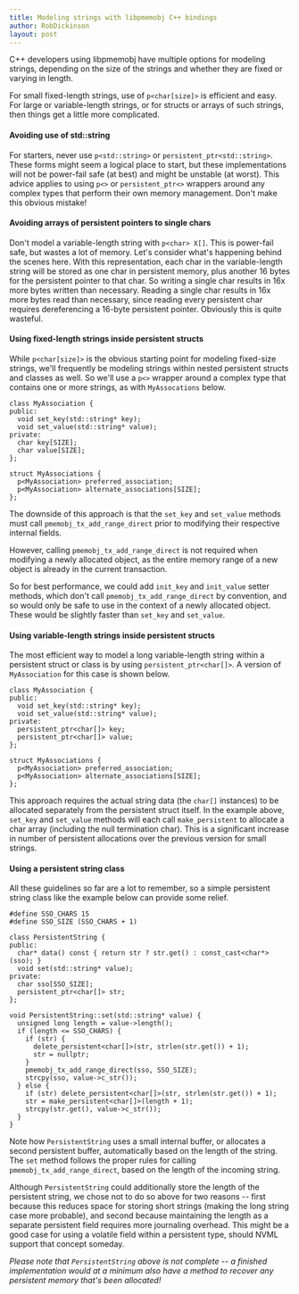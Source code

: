 ```yaml
---
title: Modeling strings with libpmemobj C++ bindings
author: RobDickinson
layout: post
---
```


C++ developers using libpmemobj have multiple options for modeling strings,
depending on the size of the strings and whether they are fixed or varying
in length.

For small fixed-length strings, use of `p<char[size]>` is efficient and easy.
For large or variable-length strings, or for structs or arrays of such
strings, then things get a little more complicated.

#### Avoiding use of std::string

For starters, never use `p<std::string>` or `persistent_ptr<std::string>`.
These forms might seem a logical place to start, but these implementations
will not be power-fail safe (at best) and might be unstable (at worst).
This advice applies to using `p<>` or `persistent_ptr<>` wrappers around
any complex types that perform their own memory management.
Don't make this obvious mistake!

#### Avoiding arrays of persistent pointers to single chars

Don't model a variable-length string with `p<char> X[]`. This is power-fail
safe, but wastes a lot of memory. Let's consider what's happening behind the
scenes here. With this representation, each char in the variable-length
string will be stored as one char in persistent memory, plus another 16 bytes
for the persistent pointer to that char. So writing a single char results in
16x more bytes written than necessary. Reading a single char results in 16x
more bytes read than necessary, since reading every persistent char requires
dereferencing a 16-byte persistent pointer. Obviously this is quite wasteful.

#### Using fixed-length strings inside persistent structs

While `p<char[size]>` is the obvious starting point for modeling fixed-size
strings, we'll frequently be modeling strings within nested persistent
structs and classes as well. So we'll use a `p<>` wrapper around a complex
type that contains one or more strings, as with `MyAssocations` below.

```
class MyAssociation {
public:
  void set_key(std::string* key);
  void set_value(std::string* value);
private:
  char key[SIZE];
  char value[SIZE];
};

struct MyAssociations {
  p<MyAssociation> preferred_association;
  p<MyAssociation> alternate_associations[SIZE];
};
```

The downside of this approach is that the `set_key` and `set_value` methods
must call `pmemobj_tx_add_range_direct` prior to modifying their respective
internal fields.

However, calling `pmemobj_tx_add_range_direct` is not required
when modifying a newly allocated object, as the entire memory range of a new
object is already in the current transaction.

So for best performance, we could add `init_key` and `init_value` setter
methods, which don't call `pmemobj_tx_add_range_direct` by convention, and so
would only be safe to use in the context of a newly allocated object. These
would be slightly faster than `set_key` and `set_value`.

#### Using variable-length strings inside persistent structs

The most efficient way to model a long variable-length string within a
persistent struct or class is by using `persistent_ptr<char[]>`.
A version of `MyAssociation` for this case is shown below.

```
class MyAssociation {
public:
  void set_key(std::string* key);
  void set_value(std::string* value);
private:
  persistent_ptr<char[]> key;
  persistent_ptr<char[]> value;
};

struct MyAssociations {
  p<MyAssociation> preferred_association;
  p<MyAssociation> alternate_associations[SIZE];
};
```

This approach requires the actual string data (the `char[]` instances) to be
allocated separately from the persistent struct itself. In the example above,
`set_key` and `set_value` methods will each call `make_persistent` to
allocate a char array (including the null termination char). This is a
significant increase in number of persistent allocations over the previous
version for small strings.

#### Using a persistent string class

All these guidelines so far are a lot to remember, so a simple persistent
string class like the example below can provide some relief.

```
#define SSO_CHARS 15
#define SSO_SIZE (SSO_CHARS + 1)

class PersistentString {
public:
  char* data() const { return str ? str.get() : const_cast<char*>(sso); }
  void set(std::string* value);
private:
  char sso[SSO_SIZE];
  persistent_ptr<char[]> str;
};

void PersistentString::set(std::string* value) {
  unsigned long length = value->length();
  if (length <= SSO_CHARS) {
    if (str) {
      delete_persistent<char[]>(str, strlen(str.get()) + 1);
      str = nullptr;
    }
    pmemobj_tx_add_range_direct(sso, SSO_SIZE);
    strcpy(sso, value->c_str());
  } else {
    if (str) delete_persistent<char[]>(str, strlen(str.get()) + 1);
    str = make_persistent<char[]>(length + 1);
    strcpy(str.get(), value->c_str());
  }
}
```

Note how `PersistentString` uses a small internal buffer, or allocates a
second persistent buffer, automatically based on the length of the string.
The `set` method follows the proper rules for calling
`pmemobj_tx_add_range_direct`, based on the length of the incoming string.

Although `PersistentString` could additionally store the length of the
persistent string, we chose not to do so above for two reasons -- first
because this reduces space for storing short strings (making the long string
case more probable), and second because maintaining the length as a separate
persistent field requires more journaling overhead. This might be a good case
for using a volatile field within a persistent type, should NVML support
that concept someday.

*Please note that `PersistentString` above is not complete -- a finished
implementation would at a minimum also have a method to recover
any persistent memory that's been allocated!*
